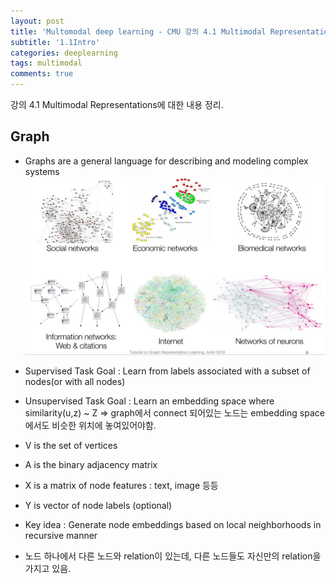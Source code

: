 ```yaml
---
layout: post
title: 'Multomodal deep learning - CMU 강의 4.1 Multimodal Representations'
subtitle: '1.1Intro'
categories: deeplearning
tags: multimodal
comments: true
---
```



강의 4.1 Multimodal Representations에 대한 내용 정리. 


## Graph 
- Graphs are a general language for describing and modeling complex systems
![Capture](/assets/img/post/multimodal/2021-1-10-multimodal-0.JPG)
- Supervised Task Goal : Learn from labels associated with a subset of nodes(or with all nodes) 
- Unsupervised Task Goal : Learn an embedding space where similarity(u,z) ~ Z  => graph에서 connect 되어있는 노드는 embedding space에서도 비슷한 위치에 놓여있어야함. 

- V is the set of vertices
- A is the binary adjacency matrix
- X is a matrix of node features : text, image 등등 
- Y is vector of node labels (optional)

- Key idea : Generate node embeddings based on local neighborhoods in recursive manner 
- 노드 하나에서 다른 노드와 relation이 있는데, 다른 노드들도 자신만의 relation을 가지고 있음. 

